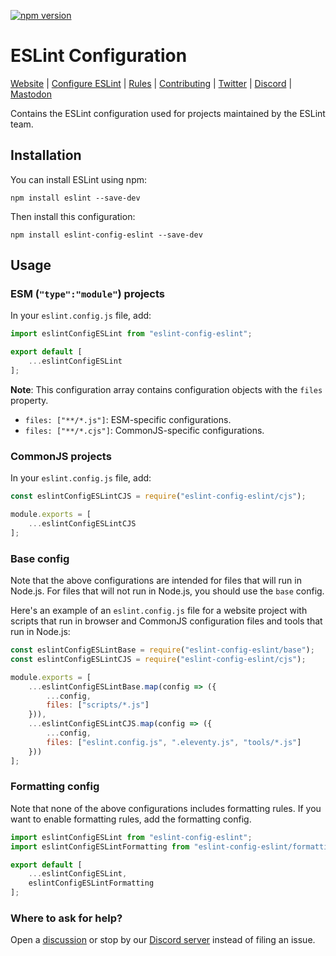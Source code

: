 [![npm version][npm-image]][npm-url]

# ESLint Configuration

[Website](https://eslint.org) | [Configure ESLint](https://eslint.org/docs/latest/use/configure) | [Rules](https://eslint.org/docs/rules/) | [Contributing](https://eslint.org/docs/latest/contribute) | [Twitter](https://twitter.com/geteslint) | [Discord](https://eslint.org/chat) | [Mastodon](https://fosstodon.org/@eslint)

Contains the ESLint configuration used for projects maintained by the ESLint team.

## Installation

You can install ESLint using npm:

```shell
npm install eslint --save-dev
```

Then install this configuration:

```shell
npm install eslint-config-eslint --save-dev
```

## Usage

### ESM (`"type":"module"`) projects

In your `eslint.config.js` file, add:

```js
import eslintConfigESLint from "eslint-config-eslint";

export default [
    ...eslintConfigESLint
];
```

**Note**: This configuration array contains configuration objects with the `files` property.

* `files: ["**/*.js"]`: ESM-specific configurations.
* `files: ["**/*.cjs"]`: CommonJS-specific configurations.

### CommonJS projects

In your `eslint.config.js` file, add:

```js
const eslintConfigESLintCJS = require("eslint-config-eslint/cjs");

module.exports = [
    ...eslintConfigESLintCJS
];
```

### Base config

Note that the above configurations are intended for files that will run in Node.js. For files that will not run in Node.js, you should use the `base` config.

Here's an example of an `eslint.config.js` file for a website project with scripts that run in browser and CommonJS configuration files and tools that run in Node.js:

```js
const eslintConfigESLintBase = require("eslint-config-eslint/base");
const eslintConfigESLintCJS = require("eslint-config-eslint/cjs");

module.exports = [
    ...eslintConfigESLintBase.map(config => ({
        ...config,
        files: ["scripts/*.js"]
    })),
    ...eslintConfigESLintCJS.map(config => ({
        ...config,
        files: ["eslint.config.js", ".eleventy.js", "tools/*.js"]
    }))
];
```

### Formatting config

Note that none of the above configurations includes formatting rules. If you want to enable formatting rules, add the formatting config.

```js
import eslintConfigESLint from "eslint-config-eslint";
import eslintConfigESLintFormatting from "eslint-config-eslint/formatting";

export default [
    ...eslintConfigESLint,
    eslintConfigESLintFormatting
];
```

### Where to ask for help?

Open a [discussion](https://github.com/eslint/eslint/discussions) or stop by our [Discord server](https://eslint.org/chat) instead of filing an issue.

[npm-image]: https://img.shields.io/npm/v/eslint-config-eslint.svg?style=flat-square
[npm-url]: https://www.npmjs.com/package/eslint-config-eslint

